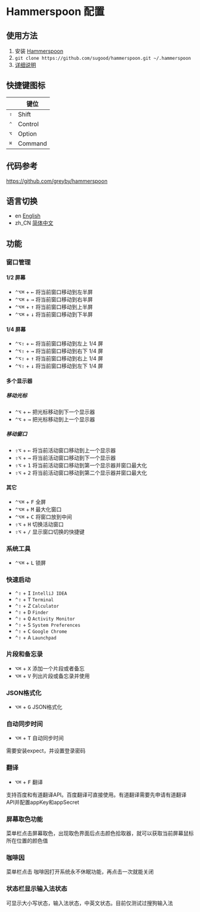 # Hammerspoon 配置

## 使用方法

1. 安装 [Hammerspoon](http://www.hammerspoon.org/)
2. `git clone https://github.com/sugood/hammerspoon.git ~/.hammerspoon`
3.  [详细说明](https://blog.csdn.net/sugoods/article/details/108984326)

## 快捷键图标
|           |  键位           |
| --------- | -------------- |
| <kbd>⇧</kbd> | Shift       |
| <kbd>⌃</kbd> | Control   	 |
| <kbd>⌥</kbd> | Option 		 |
| <kbd>⌘</kbd> | Command   	 |

## 代码参考
https://github.com/greyby/hammerspoon

## 语言切换

- en [English](README_en.md)
- zh_CN [简体中文](README.md)

## 功能

### 窗口管理

#### 1/2 屏幕

* <kbd>⌃</kbd><kbd>⌥</kbd><kbd>⌘</kbd> + <kbd>←</kbd> 将当前窗口移动到左半屏
* <kbd>⌃</kbd><kbd>⌥</kbd><kbd>⌘</kbd> + <kbd>→</kbd> 将当前窗口移动到右半屏
* <kbd>⌃</kbd><kbd>⌥</kbd><kbd>⌘</kbd> + <kbd>↑</kbd> 将当前窗口移动到上半屏
* <kbd>⌃</kbd><kbd>⌥</kbd><kbd>⌘</kbd> + <kbd>↓</kbd>	将当前窗口移动到下半屏

#### 1/4 屏幕

* <kbd>⌃</kbd><kbd>⌥</kbd><kbd>⇧</kbd> + <kbd>←</kbd> 将当前窗口移动到左上 1/4 屏
* <kbd>⌃</kbd><kbd>⌥</kbd><kbd>⇧</kbd> + <kbd>→</kbd> 将当前窗口移动到右下 1/4 屏
* <kbd>⌃</kbd><kbd>⌥</kbd><kbd>⇧</kbd> + <kbd>↑</kbd> 将当前窗口移动到右上 1/4 屏
* <kbd>⌃</kbd><kbd>⌥</kbd><kbd>⇧</kbd> + <kbd>↓</kbd> 将当前窗口移动到左下 1/4 屏

#### 多个显示器

##### 移动光标

* <kbd>⌃</kbd><kbd>⌥</kbd> + <kbd>←</kbd> 把光标移动到下一个显示器
* <kbd>⌃</kbd><kbd>⌥</kbd> + <kbd>→</kbd> 把光标移动到上一个显示器

##### 移动窗口

* <kbd>⇧</kbd><kbd>⌥</kbd> + <kbd>←</kbd> 将当前活动窗口移动到上一个显示器
* <kbd>⇧</kbd><kbd>⌥</kbd> + <kbd>→</kbd> 将当前活动窗口移动到下一个显示器
* <kbd>⇧</kbd><kbd>⌥</kbd> + <kbd>1</kbd> 将当前活动窗口移动到第一个显示器并窗口最大化
* <kbd>⇧</kbd><kbd>⌥</kbd> + <kbd>2</kbd> 将当前活动窗口移动到第二个显示器并窗口最大化


#### 其它

* <kbd>⌃</kbd><kbd>⌥</kbd><kbd>⌘</kbd> + <kbd>F</kbd> 全屏
* <kbd>⌃</kbd><kbd>⌥</kbd><kbd>⌘</kbd> + <kbd>M</kbd> 最大化窗口
* <kbd>⌃</kbd><kbd>⌥</kbd><kbd>⌘</kbd> + <kbd>C</kbd> 将窗口放到中间
* <kbd>⇧</kbd><kbd>⌥</kbd> + <kbd>H</kbd>  切换活动窗口
* <kbd>⇧</kbd><kbd>⌥</kbd> + <kbd>/</kbd>  显示窗口切换的快捷键

### 系统工具

* <kbd>⌃</kbd><kbd>⌥</kbd><kbd>⌘</kbd> + <kbd>L</kbd> 锁屏

### 快速启动

* <kbd>⌃</kbd><kbd>⇧</kbd> + <kbd>I</kbd> `IntelliJ IDEA`
* <kbd>⌃</kbd><kbd>⇧</kbd> + <kbd>T</kbd> `Terminal`
* <kbd>⌃</kbd><kbd>⇧</kbd> + <kbd>Z</kbd> `Calculator`
* <kbd>⌃</kbd><kbd>⇧</kbd> + <kbd>D</kbd> `Finder`
* <kbd>⌃</kbd><kbd>⇧</kbd> + <kbd>Q</kbd> `Activity Monitor`
* <kbd>⌃</kbd><kbd>⇧</kbd> + <kbd>S</kbd> `System Preferences`
* <kbd>⌃</kbd><kbd>⇧</kbd> + <kbd>C</kbd> `Google Chrome`
* <kbd>⌃</kbd><kbd>⇧</kbd> + <kbd>A</kbd> `Launchpad`

### 片段和备忘录

* <kbd>⌥</kbd><kbd>⌘</kbd> + <kbd>X</kbd> 添加一个片段或者备忘
* <kbd>⌥</kbd><kbd>⌘</kbd> + <kbd>V</kbd> 列出片段或备忘录并使用

### JSON格式化

* <kbd>⌥</kbd><kbd>⌘</kbd> + <kbd>G</kbd> JSON格式化

### 自动同步时间

* <kbd>⌥</kbd><kbd>⌘</kbd> + <kbd>T</kbd> 自动同步时间

需要安装expect，并设置登录密码

### 翻译

* <kbd>⌥</kbd><kbd>⌘</kbd> + <kbd>F</kbd> 翻译

支持百度和有道翻译API。百度翻译可直接使用。有道翻译需要先申请有道翻译API并配置appKey和appSecret

### 屏幕取色功能

菜单栏点击屏幕取色，出现取色界面后点击颜色拾取器，就可以获取当前屏幕鼠标所在位置的颜色值

### 咖啡因

菜单栏点击 咖啡因打开系统永不休眠功能，再点击一次就能关闭

### 状态栏显示输入法状态

可显示大小写状态，输入法状态，中英文状态。目前仅测试过搜狗输入法